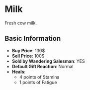 # Milk

Fresh cow milk.

## Basic Information

- **Buy Price**: 130$
- **Sell Price**: 100$
- **Sold by Wandering Salesman**: YES
- **Default Gift Reaction**: Normal
- **Heals**:
  - 4 points of Stamina
  - 1 points of Fatigue